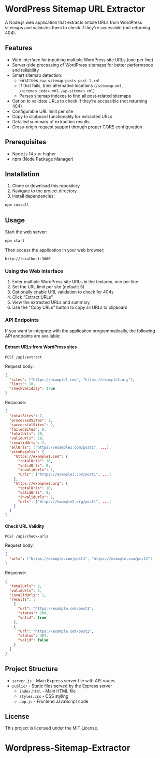 # WordPress Sitemap URL Extractor

A Node.js web application that extracts article URLs from WordPress sitemaps and validates them to check if they're accessible (not returning 404).

## Features

- Web interface for inputting multiple WordPress site URLs (one per line)
- Server-side processing of WordPress sitemaps for better performance and reliability
- Smart sitemap detection:
  - First tries `/wp-sitemap-posts-post-1.xml`
  - If that fails, tries alternative locations (`/sitemap.xml`, `/sitemap_index.xml`, `/wp-sitemap.xml`)
  - Parses sitemap indexes to find all post-related sitemaps
- Option to validate URLs to check if they're accessible (not returning 404)
- Configurable URL limit per site
- Copy to clipboard functionality for extracted URLs
- Detailed summary of extraction results
- Cross-origin request support through proper CORS configuration

## Prerequisites

- Node.js 14.x or higher
- npm (Node Package Manager)

## Installation

1. Clone or download this repository
2. Navigate to the project directory
3. Install dependencies:

```bash
npm install
```

## Usage

Start the web server:

```bash
npm start
```

Then access the application in your web browser:

```
http://localhost:3000
```

### Using the Web Interface

1. Enter multiple WordPress site URLs in the textarea, one per line
2. Set the URL limit per site (default: 5)
3. Optionally enable URL validation to check for 404s
4. Click "Extract URLs"
5. View the extracted URLs and summary
6. Use the "Copy URLs" button to copy all URLs to clipboard

### API Endpoints

If you want to integrate with the application programmatically, the following API endpoints are available:

#### Extract URLs from WordPress sites

```
POST /api/extract
```

Request body:
```json
{
  "sites": ["https://example1.com", "https://example2.org"],
  "limit": 10,
  "checkValidity": true
}
```

Response:
```json
{
  "totalSites": 2,
  "processedSites": 2,
  "successfulSites": 2,
  "failedSites": 0,
  "totalUrls": 20,
  "validUrls": 18,
  "invalidUrls": 2,
  "allUrls": ["https://example1.com/post1", ...],
  "siteResults": {
    "https://example1.com": {
      "totalUrls": 10,
      "validUrls": 9,
      "invalidUrls": 1,
      "urls": ["https://example1.com/post1", ...]
    },
    "https://example2.org": {
      "totalUrls": 10,
      "validUrls": 9,
      "invalidUrls": 1,
      "urls": ["https://example2.org/post1", ...]
    }
  }
}
```

#### Check URL Validity

```
POST /api/check-urls
```

Request body:
```json
{
  "urls": ["https://example.com/post1", "https://example.com/post2"]
}
```

Response:
```json
{
  "totalUrls": 2,
  "validUrls": 1,
  "invalidUrls": 1,
  "results": [
    {
      "url": "https://example.com/post1",
      "status": 200,
      "valid": true
    },
    {
      "url": "https://example.com/post2",
      "status": 404,
      "valid": false
    }
  ]
}
```

## Project Structure

- `server.js` - Main Express server file with API routes
- `public/` - Static files served by the Express server
  - `index.html` - Main HTML file
  - `styles.css` - CSS styling
  - `app.js` - Frontend JavaScript code

## License

This project is licensed under the MIT License.
# Wordpress-Sitemap-Extractor
